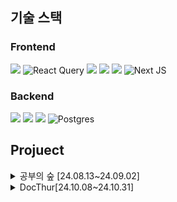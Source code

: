 

<!--
**mozzi34/mozzi34** is a ✨ _special_ ✨ repository because its `README.md` (this file) appears on your GitHub profile.

Here are some ideas to get you started:

- 🔭 I’m currently working on ...
- 🌱 I’m currently learning ...
- 👯 I’m looking to collaborate on ...
- 🤔 I’m looking for help with ...
- 💬 Ask me about ...
- 📫 How to reach me: ...
- 😄 Pronouns: ...
- ⚡ Fun fact: ...
-->

##  기술 스택

### Frontend
<img src="https://img.shields.io/badge/React-61DAFB?style=for-the-badge&logo=React&logoColor=black"> ![React Query](https://img.shields.io/badge/-React%20Query-FF4154?style=for-the-badge&logo=react%20query&logoColor=white) <img src="https://img.shields.io/badge/javascript-F7DF1E?style=for-the-badge&logo=javascript&logoColor=black"> <img src="https://img.shields.io/badge/HTML-E34F26?style=for-the-badge&logo=HTML&logoColor=white"> <img src="https://img.shields.io/badge/Css-1572B6?style=for-the-badge&logo=Css&logoColor=white"> ![Next JS](https://img.shields.io/badge/Next-black?style=for-the-badge&logo=next.js&logoColor=white)

### Backend

<img src="https://img.shields.io/badge/node.js-339933?style=for-the-badge&logo=Node.js&logoColor=white"> <img src="https://img.shields.io/badge/express-000000?style=for-the-badge&logo=express&logoColor=white"> <img src="https://img.shields.io/badge/Prisma-2D3748?style=for-the-badge&logo=Prisma&logoColor=white"> ![Postgres](https://img.shields.io/badge/postgres-%23316192.svg?style=for-the-badge&logo=postgresql&logoColor=white)




## Projuect


<details>
  <summary>공부의 숲 [24.08.13~24.09.02]</summary>
  <h3>DATABASE</h3>
  <ul>
    <li>study</li>
    <ul>
      <li>study 생성 기능 구현</li>
      <li>study 목록 조회 기능 구현</li>
    </ul>
  </ul>
  <h3>메인 페이지</h3>
  <ul>
    <li>GET을 이용한 스터디 정보 표시</li>
    <ul>
      <li>닉네임, 스터디 이름에 따른 말줄임표 추가</li>
      <li>스터디 배경화면에 따른 내부 텍스트 색깔 추가</li>
      <li>스터디 생성한 날짜 표시</li>
      <li>스터디 소개 3줄로 표시</li>
    </ul>
    <li>react study를 이용하여 스터디 사용</li>
    <li>GET을 이용한 이모지 정보 표시</li>
    <ul>
      <li>갯수가 3개 이상일 경우 +숫자로 표시</li>
    </ul>
    <li>react emoji를 이용하여 이모지 표시</li>
    <li>기능
      <ul>
        <li>공부의 숲 로고 클릭 시 새로고침 기능 추가</li>
        <li>검색 기능 구현</li>
        <li>드롭다운 기능으로 [최신순, 오래된순, 포인트순]으로 조회 가능</li>
        <li>페이지네이션으로 추가 정보 불러오기 기능 구현</li>
      </ul>
    </li>
    <li>특정 스터디 누르면 상세 페이지 이동 구현</li>
    <li>스터디 만들기 버튼 누르면 만들기 페이지로 이동</li>
    <li>반응형 레이아웃 구현</li>
  </ul>
  <h3>스터디 만들기 페이지</h3>
  <ul>
    <li>POST를 이용한 스터디 정보 전송</li>
    <li>만들기 버튼 누르면 상세 페이지 이동 구현</li>
    <li>반응형 레이아웃 구현</li>
  </ul>
  <h3>스터디 만들기, 수정하기 공용 기능</h3>
  <ul>
    <li>유효성 검사 기능 구현</li>
  </ul>
  <h3>공통 컴포넌트 구현</h3>
  <ul>
    <li>NavBar의 레이아웃</li>
    <li>main 공통 컴포넌트</li>
    <li>body 배경색</li>
  </ul>

**스터디 목록 조회**
<a href='https://ifh.cc/v-RvKCMg' target='_blank'><img src='https://ifh.cc/g/RvKCMg.jpg' border='0'></a>

**스터디 생성하기 폼**
<a href='https://ifh.cc/v-Wl6vk1' target='_blank'><img src='https://ifh.cc/g/Wl6vk1.jpg' border='0'></a>

</details>

<details>
  <summary>DocThur[24.10.08~24.10.31]</summary>
    <h3>DATABASE</h3>
    <ul>
    <li> Express를 활용한 작업물(워크), 댓글(피드백) CRUD 구축</li>
    <ul>
  <li> [워크 명세서](https://docthru-be.vercel.app/api-docs/#/Work)</li>
<li>[피드백 명세서](https://docthru-be.vercel.app/api-docs/#/Feedback)</li>
      </ul>
    </ul>
      <h3>Frontend</h3>
      <ul>
      <li>React를 활용한 참여한 챌린지 목록 구현</li>
  <li>반응형 웹사이트 구현</li>
        </ul>

</ul>

**참여한 챌린지 목록**
<ul><img width="893" alt="스크린샷 2024-11-19 오후 4 53 07" src="https://github.com/user-attachments/assets/0403383e-2017-4209-b99d-07f7cbe43726">
  
</details>
